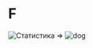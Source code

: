 # F
![Статистика](https://user-images.githubusercontent.com/92618851/159796044-d8bb5d05-b3e7-4c76-915c-0d0a44d4db40.jpg)
=>
![dog](https://user-images.githubusercontent.com/92618851/160063183-1f11cb1e-82f1-4b4d-bb9c-871cf6b28580.png)

